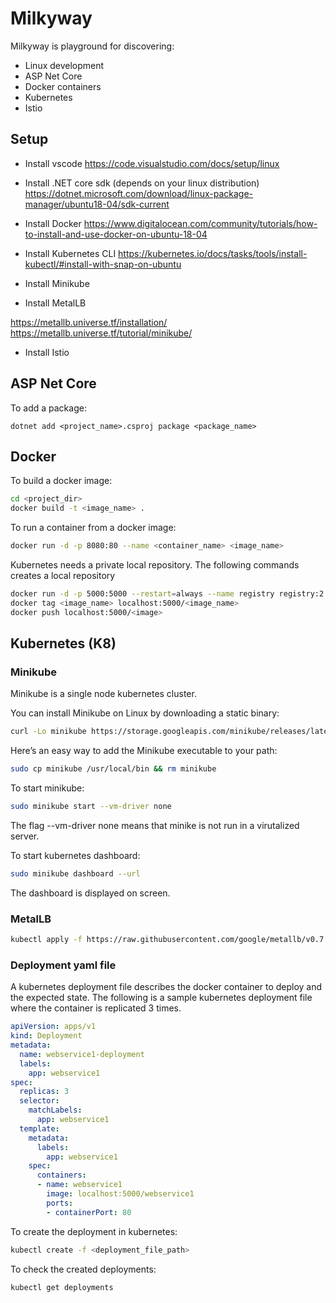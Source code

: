 # Milkyway

Milkyway is playground for discovering:

- Linux development
- ASP Net Core
- Docker containers
- Kubernetes
- Istio

## Setup
- Install vscode
https://code.visualstudio.com/docs/setup/linux

- Install .NET core sdk (depends on your linux distribution)
https://dotnet.microsoft.com/download/linux-package-manager/ubuntu18-04/sdk-current

- Install Docker
https://www.digitalocean.com/community/tutorials/how-to-install-and-use-docker-on-ubuntu-18-04

- Install Kubernetes CLI
https://kubernetes.io/docs/tasks/tools/install-kubectl/#install-with-snap-on-ubuntu

- Install Minikube

- Install MetalLB

https://metallb.universe.tf/installation/
https://metallb.universe.tf/tutorial/minikube/

- Install Istio

## ASP Net Core

To add a package:
```
dotnet add <project_name>.csproj package <package_name>
``` 

## Docker
To build a docker image:

```bash
cd <project_dir>
docker build -t <image_name> .
``` 
To run a container from a docker image:

```bash
docker run -d -p 8080:80 --name <container_name> <image_name>
```

Kubernetes needs a private local repository. The following commands creates a local repository
```bash
docker run -d -p 5000:5000 --restart=always --name registry registry:2
docker tag <image_name> localhost:5000/<image_name>
docker push localhost:5000/<image>
```


## Kubernetes (K8)

### Minikube
Minikube is a single node kubernetes cluster.

You can install Minikube on Linux by downloading a static binary:
```bash
curl -Lo minikube https://storage.googleapis.com/minikube/releases/latest/minikube-linux-amd64 && chmod +x minikube
```
Here’s an easy way to add the Minikube executable to your path:

```bash
sudo cp minikube /usr/local/bin && rm minikube
```

To start minikube:
```bash 
sudo minikube start --vm-driver none
```
The flag --vm-driver none means that minike is not run in a virutalized server.

To start kubernetes dashboard:
```bash
sudo minikube dashboard --url
```
The dashboard is displayed on screen.

### MetalLB
```bash
kubectl apply -f https://raw.githubusercontent.com/google/metallb/v0.7.3/manifests/metallb.yaml
```


### Deployment yaml file

A kubernetes deployment file describes the docker container to deploy and the expected state. 
The following is a sample kubernetes deployment file where the container is replicated 3 times.

```yaml
apiVersion: apps/v1
kind: Deployment
metadata:
  name: webservice1-deployment
  labels:
    app: webservice1
spec:
  replicas: 3
  selector:
    matchLabels:
      app: webservice1
  template:
    metadata:
      labels:
        app: webservice1
    spec:
      containers:
      - name: webservice1
        image: localhost:5000/webservice1
        ports:
        - containerPort: 80
```

To create the deployment in kubernetes:
```bash
kubectl create -f <deployment_file_path>
```

To check the created deployments:
```bash
kubectl get deployments
```
